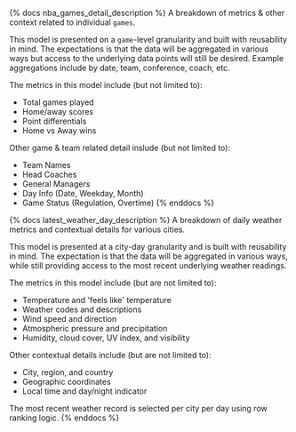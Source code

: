 {% docs nba_games_detail_description %}
A breakdown of metrics & other context related to individual `games`.

This model is presented on a `game`-level granularity and built with reusability in mind. The expectations is that the data will be aggregated in various ways but access to the underlying data points will still be desired. Example aggregations include by date, team, conference, coach, etc.

The metrics in this model include (but not limited to):
* Total games played
* Home/away scores
* Point differentials
* Home vs Away wins

Other game & team related detail inslude (but not limited to):
* Team Names
* Head Coaches
* General Managers
* Day Info (Date, Weekday, Month)
* Game Status (Regulation, Overtime)
{% enddocs %}

{% docs latest_weather_day_description %}
A breakdown of daily weather metrics and contextual details for various cities.

This model is presented at a city-day granularity and is built with reusability in mind. The expectation is that the data will be aggregated in various ways, while still providing access to the most recent underlying weather readings.

The metrics in this model include (but are not limited to):
* Temperature and 'feels like' temperature
* Weather codes and descriptions
* Wind speed and direction
* Atmospheric pressure and precipitation
* Humidity, cloud cover, UV index, and visibility

Other contextual details include (but are not limited to):
* City, region, and country
* Geographic coordinates
* Local time and day/night indicator

The most recent weather record is selected per city per day using row ranking logic.
{% enddocs %}